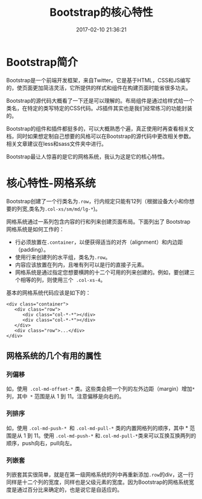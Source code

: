 ﻿---
title: Bootstrap的核心特性
date: 2017-02-10 21:36:21
tags: Bootstrap 响应式开发
---

# Bootstrap简介

Bootstrap是一个前端开发框架，来自Twitter。它是基于HTML，CSS和JS编写的，使页面更加简洁灵活，它所提供的样式和组件在构建页面时能省很多功夫。

Bootstrap的源代码大概看了一下还是可以理解的。布局组件是通过给样式给一个类名，在特定的类写特定的CSS代码。JS插件其实也是我们经常练习的功能封装的。

Bootstrap的组件和插件都挺多的，可以大概熟悉个遍，真正使用时再查看相关文档，同时如果想定制自己想要的风格可以在Bootstrap的源代码中更改相关参数。相关文章建议在less和sass文件夹中进行。

Bootstrap最让人惊喜的是它的网格系统，我认为这是它的核心特性。

# 核心特性-网格系统

Bootstrap创建了一个行类名为`.row`，行内规定只能有12列（根据设备大小和你想要的列宽,类名为`.col-xs/sm/md/lg-*`)。

网格系统通过一系列包含内容的行和列来创建页面布局。下面列出了 Bootstrap 网格系统是如何工作的：

-  行必须放置在`.container`，以便获得适当的对齐（alignment）和内边距（padding）。
- 使用行来创建列的水平组，类名为`.row`。
- 内容应该放置在列内，且唯有列可以是行的直接子元素。
- 网格系统是通过指定您想要横跨的十二个可用的列来创建的。例如，要创建三个相等的列，则使用三个` .col-xs-4`。

基本的网格系统代码应该是如下的：

    <div class="container">
       <div class="row">
          <div class="col-*-*"></div>
          <div class="col-*-*"></div>      
       </div>
       <div class="row">...</div>
    </div>

## 网格系统的几个有用的属性

### 列偏移

如，使用` .col-md-offset-*` 类。这些类会把一个列的左外边距（margin）增加` * `列，其中` *` 范围是从 1 到 11。注意偏移是向右的。

### 列排序

如，使用 `.col-md-push-* `和 `.col-md-pull-*` 类的内置网格列的顺序，其中 * 范围是从 1 到 11。使用 `.col-md-push-*` 和` .col-md-pull-* `类来可以互换互换两列的顺序，push向右，pull向左。

### 列嵌套

列嵌套其实很简单，就是在第一级网格系统的列中再重新添加`.row`的div，这一行同样是十二个列的宽度，同样也是父级元素的宽度。因为Bootstrap的网格系统宽度是通过百分比来确定的，也是说它是自适应的。